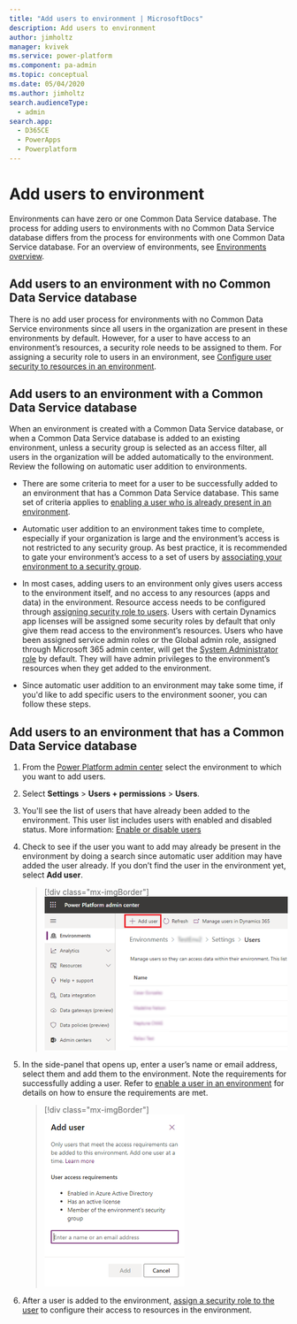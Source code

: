 ```yaml
---
title: "Add users to environment | MicrosoftDocs"
description: Add users to environment 
author: jimholtz
manager: kvivek
ms.service: power-platform
ms.component: pa-admin
ms.topic: conceptual
ms.date: 05/04/2020
ms.author: jimholtz
search.audienceType: 
  - admin
search.app: 
  - D365CE
  - PowerApps
  - Powerplatform
---
```

# Add users to environment 

Environments can have zero or one Common Data Service database. The process for adding users to environments with no Common Data Service database differs from the process for environments with one Common Data Service database. For an overview of environments, see [Environments overview](environments-overview.md). 

## Add users to an environment with no Common Data Service database 

There is no add user process for environments with no Common Data Service environments since all users in the organization are present in these environments by default. However, for a user to have access to an environment’s resources, a security role needs to be assigned to them. For assigning a security role to users in an environment, see [Configure user security to resources in an environment](database-security.md). 

## Add users to an environment with a Common Data Service database 

When an environment is created with a Common Data Service database, or when a Common Data Service database is added to an existing environment, unless a security group is selected as an access filter, all users in the organization will be added automatically to the environment. Review the following on automatic user addition to environments. 

- There are some criteria to meet for a user to be successfully added to an environment that has a Common Data Service database. This same set of criteria applies to [enabling a user who is already present in an environment](create-users-assign-online-security-roles.md#enable-or-disable-users).

- Automatic user addition to an environment takes time to complete, especially if your organization is large and the environment’s access is not restricted to any security group. As best practice, it is recommended to gate your environment’s access to a set of users by [associating your environment to a security group](control-user-access.md). 

- In most cases, adding users to an environment only gives users access to the environment itself, and no access to any resources (apps and data) in the environment. Resource access needs to be configured through [assigning security role to users](database-security.md). Users with certain Dynamics app licenses will be assigned some security roles by default that only give them read access to the environment’s resources. Users who have been assigned service admin roles or the Global admin role, assigned through Microsoft 365 admin center, will get the [System Administrator role](database-security.md#predefined-security-roles) by default. They will have admin privileges to the environment’s resources when they get added to the environment. 

- Since automatic user addition to an environment may take some time, if you'd like to add specific users to the environment sooner, you can follow these steps. 

## Add users to an environment that has a Common Data Service database 

1. From the [Power Platform admin center](https://admin.powerplatform.microsoft.com) select the environment to which you want to add users. 

2. Select **Settings** > **Users + permissions** > **Users**. 

3. You'll see the list of users that have already been added to the environment. This user list includes users with enabled and disabled status. More information: [Enable or disable users](create-users-assign-online-security-roles.md#enable-or-disable-users) 

4. Check to see if the user you want to add may already be present in the environment by doing a search since automatic user addition may have added the user already. If you don’t find the user in the environment yet, select **Add user**. 

   > [!div class="mx-imgBorder"] 
   > ![Add user](media/add-user.png "Add user")

6. In the side-panel that opens up, enter a user’s name or email address, select them and add them to the environment. Note the requirements for successfully adding a user. Refer to [enable a user in an environment](create-users-assign-online-security-roles.md#enable-or-disable-users) for details on how to ensure the requirements are met. 

   > [!div class="mx-imgBorder"] 
   > ![Enter name](media/add-user-enter-name.png "Enter name")

7. After a user is added to the environment, [assign a security role to the user](database-security.md) to configure their access to resources in the environment. 